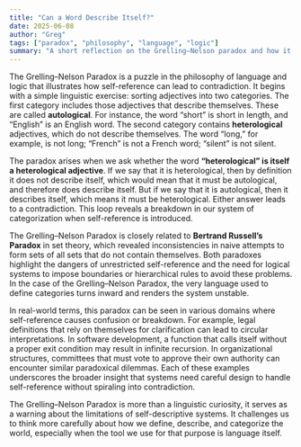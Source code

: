 ```yaml
---
title: "Can a Word Describe Itself?"
date: 2025-06-08
author: "Greg"
tags: ["paradox", "philosophy", "language", "logic"]
summary: "A short reflection on the Grelling–Nelson paradox and how it challenges the idea of self-reference in language."
---
```


The Grelling–Nelson Paradox is a puzzle in the philosophy of language and logic that illustrates how self-reference can lead to contradiction. It begins with a simple linguistic exercise: sorting adjectives into two categories. The first category includes those adjectives that describe themselves. These are called **autological**. For instance, the word “short” is short in length, and “English” is an English word. The second category contains **heterological** adjectives, which do not describe themselves. The word “long,” for example, is not long; “French” is not a French word; “silent” is not silent.

The paradox arises when we ask whether the word **“heterological” is itself a heterological adjective**. If we say that it is heterological, then by definition it does not describe itself, which would mean that it must be autological, and therefore does describe itself. But if we say that it is autological, then it describes itself, which means it must be heterological. Either answer leads to a contradiction. This loop reveals a breakdown in our system of categorization when self-reference is introduced.

The Grelling–Nelson Paradox is closely related to **Bertrand Russell’s Paradox** in set theory, which revealed inconsistencies in naive attempts to form sets of all sets that do not contain themselves. Both paradoxes highlight the dangers of unrestricted self-reference and the need for logical systems to impose boundaries or hierarchical rules to avoid these problems. In the case of the Grelling–Nelson Paradox, the very language used to define categories turns inward and renders the system unstable.

In real-world terms, this paradox can be seen in various domains where self-reference causes confusion or breakdown. For example, legal definitions that rely on themselves for clarification can lead to circular interpretations. In software development, a function that calls itself without a proper exit condition may result in infinite recursion. In organizational structures, committees that must vote to approve their own authority can encounter similar paradoxical dilemmas. Each of these examples underscores the broader insight that systems need careful design to handle self-reference without spiraling into contradiction.

The Grelling–Nelson Paradox is more than a linguistic curiosity, it serves as a warning about the limitations of self-descriptive systems. It challenges us to think more carefully about how we define, describe, and categorize the world, especially when the tool we use for that purpose is language itself.
